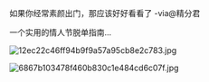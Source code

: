 
如果你经常素颜出门，那应该好好看看了 -via@精分君

一个实用的情人节脱单指南...

![12ec22c46ff94b9f9a57a95cb8e2c783.jpg](https://wxlzmt.github.io/cdn1/ext/qw/groups/30064/12ec22c46ff94b9f9a57a95cb8e2c783.jpg)

![6867b103478f460b830c1e484cd6c07f.jpg](https://wxlzmt.github.io/cdn1/ext/qw/groups/30064/6867b103478f460b830c1e484cd6c07f.jpg)
